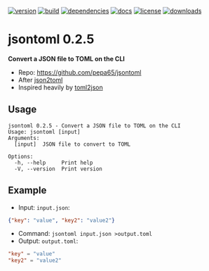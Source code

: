 [![version](https://img.shields.io/crates/v/jsontoml.svg)](https://crates.io/crates/jsontoml)
[![build](https://github.com/pepa65/jsontoml/actions/workflows/ci.yml/badge.svg)](https://github.com/pepa65/jsontoml/actions/workflows/ci.yml)
[![dependencies](https://deps.rs/repo/github/pepa65/jsontoml/status.svg)](https://deps.rs/repo/github/pepa65/jsontoml)
[![docs](https://img.shields.io/badge/docs-jsontoml-blue.svg)](https://docs.rs/crate/jsontoml/latest)
[![license](https://img.shields.io/badge/license-MIT-blue.svg)](https://github.com/pepa65/jsontoml/blob/master/LICENSE)
[![downloads](https://img.shields.io/crates/d/jsontoml.svg)](https://crates.io/crates/jsontoml)

# jsontoml 0.2.5
**Convert a JSON file to TOML on the CLI**
* Repo: https://github.com/pepa65/jsontoml
* After [json2toml](https://github.com/voidei/json2toml)
* Inspired heavily by [toml2json](https://github.com/woodruffw/toml2json/)

## Usage
```
jsontoml 0.2.5 - Convert a JSON file to TOML on the CLI
Usage: jsontoml [input]
Arguments:
  [input]  JSON file to convert to TOML

Options:
  -h, --help     Print help
  -V, --version  Print version
```

## Example
* Input: `input.json`:
```json
{"key": "value", "key2": "value2"}
```
* Command: `jsontoml input.json >output.toml`
* Output: `output.toml`:
```toml
"key" = "value"
"key2" = "value2"
```
